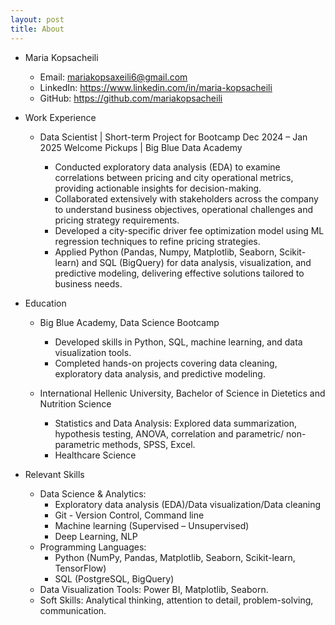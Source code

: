 ```yaml
---
layout: post
title: About
---
```


- Maria Kopsacheili 
  - Email: mariakopsaxeili6@gmail.com
  - LinkedIn: https://www.linkedin.com/in/maria-kopsacheili
  - GitHub: https://github.com/mariakopsacheili
 
- Work Experience
  - Data Scientist | Short-term Project for Bootcamp
    Dec 2024 – Jan 2025
    Welcome Pickups | Big Blue Data Academy

      - Conducted exploratory data analysis (EDA) to examine correlations between pricing and city operational metrics, providing actionable insights for decision-making.
      - Collaborated extensively with stakeholders across the company to understand business objectives, operational challenges and pricing strategy requirements.
      - Developed a city-specific driver fee optimization model using ML regression techniques to refine pricing strategies.
      - Applied Python (Pandas, Numpy, Matplotlib, Seaborn, Scikit-learn) and SQL (BigQuery) for data analysis, visualization, and predictive modeling, delivering effective solutions tailored to business needs.
 
- Education
  - Big Blue Academy, Data Science Bootcamp
    - Developed skills in Python, SQL, machine learning, and data visualization tools.
    - Completed hands-on projects covering data cleaning, exploratory data analysis, and predictive modeling.
      
  - International Hellenic University, Bachelor of Science in Dietetics and Nutrition Science
    - Statistics and Data Analysis: Explored data summarization, hypothesis testing, ANOVA, correlation and parametric/ non-parametric methods, SPSS, Excel.
    - Healthcare Science
   
- Relevant Skills
  - Data Science & Analytics:
    - Exploratory data analysis (EDA)/Data visualization/Data cleaning
    - Git - Version Control, Command line
    - Machine learning (Supervised – Unsupervised)
    - Deep Learning, NLP
  - Programming Languages: 
    - Python (NumPy, Pandas, Matplotlib, Seaborn, Scikit-learn, TensorFlow)
    - SQL (PostgreSQL, BigQuery)
  - Data Visualization Tools: Power BI, Matplotlib, Seaborn.
  - Soft Skills: Analytical thinking, attention to detail, problem-solving, communication.
